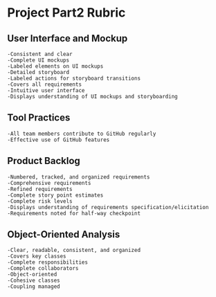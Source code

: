 # Project Part2 Rubric

## User Interface and Mockup
    -Consistent and clear
    -Complete UI mockups
    -Labeled elements on UI mockups
    -Detailed storyboard
    -Labeled actions for storyboard transitions
    -Covers all requirements
    -Intuitive user interface
    -Displays understanding of UI mockups and storyboarding

## Tool Practices
    -All team members contribute to GitHub regularly
    -Effective use of GitHub features

## Product Backlog
    -Numbered, tracked, and organized requirements
    -Comprehensive requirements
    -Refined requirements
    -Complete story point estimates
    -Complete risk levels
    -Displays understanding of requirements specification/elicitation
    -Requirements noted for half-way checkpoint

## Object-Oriented Analysis
    -Clear, readable, consistent, and organized
    -Covers key classes
    -Complete responsibilities
    -Complete collaborators
    -Object-oriented
    -Cohesive classes
    -Coupling managed